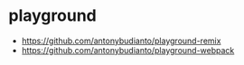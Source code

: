 # playground

- https://github.com/antonybudianto/playground-remix
- https://github.com/antonybudianto/playground-webpack
